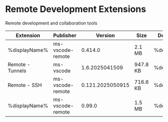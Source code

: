 # Remote Development Extensions

Remote development and collaboration tools

| Extension | Publisher | Version | Size | Description |
|-----------|-----------|---------|------|-------------|
| %displayName% | ms-vscode-remote | 0.414.0 | 2.1 MB | %description% |
| Remote - Tunnels | ms-vscode | 1.6.2025041509 | 947.8 KB | %description% |
| Remote - SSH | ms-vscode-remote | 0.121.2025050915 | 716.6 KB | %description% |
| %displayName% | ms-vscode-remote | 0.99.0 | 1.5 MB | %description% |
